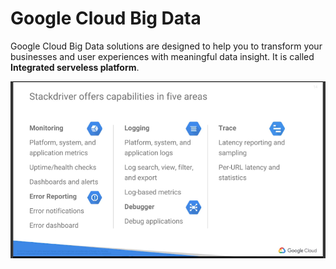 # Google Cloud Big Data

Google Cloud Big Data solutions are designed to help you to transform your businesses and user experiences with meaningful data insight.
It is called **Integrated serveless platform**.

![Alt text](images/corecomponentsofstackdriver.png?raw=true "Stackdriver core comps")
